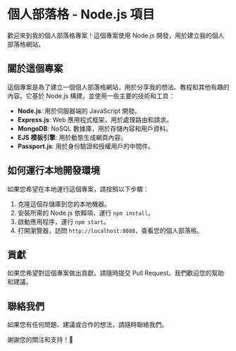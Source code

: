 # 個人部落格 - Node.js 項目

歡迎來到我的個人部落格專案！這個專案使用 Node.js 開發，用於建立我的個人部落格網站。

## 關於這個專案

這個專案是為了建立一個個人部落格網站，用於分享我的想法、教程和其他有趣的內容。它基於 Node.js 構建，並使用一些主要的技術和工具：

- **Node.js**: 用於伺服器端的 JavaScript 開發。
- **Express.js**: Web 應用程式框架，用於處理路由和請求。
- **MongoDB**: NoSQL 數據庫，用於存儲內容和用戶資料。
- **EJS 模板引擎**: 用於動態生成網頁內容。
- **Passport.js**: 用於身份驗證和授權用戶的中間件。

## 如何運行本地開發環境

如果您希望在本地運行這個專案，請按照以下步驟：

1. 克隆這個存儲庫到您的本地機器。
2. 安裝所需的 Node.js 依賴項，運行 `npm install`。
3. 啟動應用程序，運行 `npm start`。
4. 打開瀏覽器，訪問 `http://localhost:8088`，查看您的個人部落格。

## 貢獻

如果您希望對這個專案做出貢獻，請隨時提交 Pull Request。我們歡迎您的幫助和建議。

## 聯絡我們

如果您有任何問題、建議或合作的想法，請隨時聯絡我們。

謝謝您的關注和支持！📝
